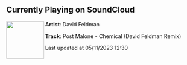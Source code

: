 ## Currently Playing on SoundCloud

[<img align="left" width="100" src="https://i1.sndcdn.com/artworks-JvzTblyw5z2ndo2W-7IzmKg-t500x500.jpg">](https://soundcloud.com/itsdavidfeldman/post-malone-chemical-david-feldman-remix-2)

**Artist**: David Feldman 

**Track**: Post Malone - Chemical (David Feldman Remix)

Last updated at 05/11/2023 12:30
